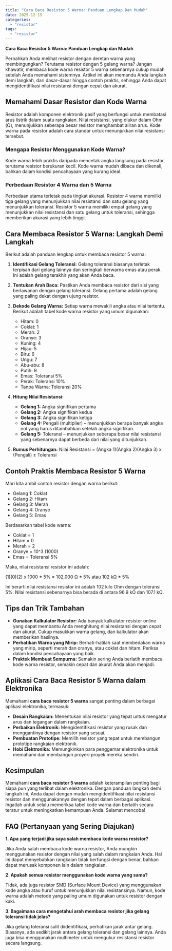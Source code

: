 ```yaml
---
title: "Cara Baca Resistor 5 Warna: Panduan Lengkap Dan Mudah"
date: 2025-12-15
categories: 
  - "resistor"
tags: 
  - "resistor"
---
```


**Cara Baca Resistor 5 Warna: Panduan Lengkap dan Mudah**

Pernahkah Anda melihat resistor dengan deretan warna yang membingungkan? Terutama resistor dengan 5 gelang warna? Jangan khawatir, membaca kode warna resistor 5 warna sebenarnya cukup mudah setelah Anda memahami sistemnya. Artikel ini akan memandu Anda langkah demi langkah, dari dasar-dasar hingga contoh praktis, sehingga Anda dapat mengidentifikasi nilai resistansi dengan cepat dan akurat.

## Memahami Dasar Resistor dan Kode Warna

Resistor adalah komponen elektronik pasif yang berfungsi untuk membatasi arus listrik dalam suatu rangkaian. Nilai resistansi, yang diukur dalam Ohm (Ω), menunjukkan seberapa besar resistor menghambat aliran arus. Kode warna pada resistor adalah cara standar untuk menunjukkan nilai resistansi tersebut.

### Mengapa Resistor Menggunakan Kode Warna?

Kode warna lebih praktis daripada mencetak angka langsung pada resistor, terutama resistor berukuran kecil. Kode warna mudah dibaca dan dikenali, bahkan dalam kondisi pencahayaan yang kurang ideal.

### Perbedaan Resistor 4 Warna dan 5 Warna

Perbedaan utama terletak pada tingkat akurasi. Resistor 4 warna memiliki tiga gelang yang menunjukkan nilai resistansi dan satu gelang yang menunjukkan toleransi. Resistor 5 warna memiliki empat gelang yang menunjukkan nilai resistansi dan satu gelang untuk toleransi, sehingga memberikan akurasi yang lebih tinggi.

## Cara Membaca Resistor 5 Warna: Langkah Demi Langkah

Berikut adalah panduan lengkap untuk membaca resistor 5 warna:

1. **Identifikasi Gelang Toleransi:** Gelang toleransi biasanya terletak terpisah dari gelang lainnya dan seringkali berwarna emas atau perak. Ini adalah gelang terakhir yang akan Anda baca.
    
2. **Tentukan Arah Baca:** Pastikan Anda membaca resistor dari sisi yang berlawanan dengan gelang toleransi. Gelang pertama adalah gelang yang paling dekat dengan ujung resistor.
    
3. **Dekode Gelang Warna:** Setiap warna mewakili angka atau nilai tertentu. Berikut adalah tabel kode warna resistor yang umum digunakan:
    
    - Hitam: 0
    - Coklat: 1
    - Merah: 2
    - Oranye: 3
    - Kuning: 4
    - Hijau: 5
    - Biru: 6
    - Ungu: 7
    - Abu-abu: 8
    - Putih: 9
    - Emas: Toleransi 5%
    - Perak: Toleransi 10%
    - Tanpa Warna: Toleransi 20%
4. **Hitung Nilai Resistansi:**
    
    - **Gelang 1:** Angka signifikan pertama
    - **Gelang 2:** Angka signifikan kedua
    - **Gelang 3:** Angka signifikan ketiga
    - **Gelang 4:** Pengali (multiplier) – menunjukkan berapa banyak angka nol yang harus ditambahkan setelah angka signifikan.
    - **Gelang 5:** Toleransi – menunjukkan seberapa besar nilai resistansi yang sebenarnya dapat berbeda dari nilai yang ditunjukkan.
5. **Rumus Perhitungan:** Nilai Resistansi = (Angka 1)(Angka 2)(Angka 3) x (Pengali) ± Toleransi
    

## Contoh Praktis Membaca Resistor 5 Warna

Mari kita ambil contoh resistor dengan warna berikut:

- Gelang 1: Coklat
- Gelang 2: Hitam
- Gelang 3: Merah
- Gelang 4: Oranye
- Gelang 5: Emas

Berdasarkan tabel kode warna:

- Coklat = 1
- Hitam = 0
- Merah = 2
- Oranye = 10^3 (1000)
- Emas = Toleransi 5%

Maka, nilai resistansi resistor ini adalah:

(1)(0)(2) x 1000 ± 5% = 102,000 Ω ± 5% atau 102 kΩ ± 5%

Ini berarti nilai resistansi resistor ini adalah 102 kilo Ohm dengan toleransi 5%. Nilai resistansi sebenarnya bisa berada di antara 96.9 kΩ dan 107.1 kΩ.

## Tips dan Trik Tambahan

- **Gunakan Kalkulator Resistor:** Ada banyak kalkulator resistor online yang dapat membantu Anda menghitung nilai resistansi dengan cepat dan akurat. Cukup masukkan warna gelang, dan kalkulator akan memberikan hasilnya.
- **Perhatikan Warna yang Mirip:** Berhati-hatilah saat membedakan warna yang mirip, seperti merah dan oranye, atau coklat dan hitam. Periksa dalam kondisi pencahayaan yang baik.
- **Praktek Membuat Sempurna:** Semakin sering Anda berlatih membaca kode warna resistor, semakin cepat dan akurat Anda akan menjadi.

## Aplikasi Cara Baca Resistor 5 Warna dalam Elektronika

Memahami **cara baca resistor 5 warna** sangat penting dalam berbagai aplikasi elektronika, termasuk:

- **Desain Rangkaian:** Menentukan nilai resistor yang tepat untuk mengatur arus dan tegangan dalam rangkaian.
- **Perbaikan Elektronik:** Mengidentifikasi resistor yang rusak dan menggantinya dengan resistor yang sesuai.
- **Pembuatan Prototipe:** Memilih resistor yang tepat untuk membangun prototipe rangkaian elektronik.
- **Hobi Elektronika:** Memungkinkan para penggemar elektronika untuk memahami dan membangun proyek-proyek mereka sendiri.

## Kesimpulan

Memahami **cara baca resistor 5 warna** adalah keterampilan penting bagi siapa pun yang terlibat dalam elektronika. Dengan panduan langkah demi langkah ini, Anda dapat dengan mudah mengidentifikasi nilai resistansi resistor dan menggunakannya dengan tepat dalam berbagai aplikasi. Ingatlah untuk selalu memeriksa tabel kode warna dan berlatih secara teratur untuk meningkatkan kemampuan Anda. Selamat mencoba!

## FAQ (Pertanyaan yang Sering Diajukan)

**1\. Apa yang terjadi jika saya salah membaca kode warna resistor?**

Jika Anda salah membaca kode warna resistor, Anda mungkin menggunakan resistor dengan nilai yang salah dalam rangkaian Anda. Hal ini dapat menyebabkan rangkaian tidak berfungsi dengan benar, bahkan dapat merusak komponen lain dalam rangkaian.

**2\. Apakah semua resistor menggunakan kode warna yang sama?**

Tidak, ada juga resistor SMD (Surface Mount Device) yang menggunakan kode angka atau huruf untuk menunjukkan nilai resistansinya. Namun, kode warna adalah metode yang paling umum digunakan untuk resistor dengan kaki.

**3\. Bagaimana cara mengetahui arah membaca resistor jika gelang toleransi tidak jelas?**

Jika gelang toleransi sulit diidentifikasi, perhatikan jarak antar gelang. Biasanya, ada sedikit jarak antara gelang toleransi dan gelang lainnya. Anda juga bisa menggunakan multimeter untuk mengukur resistansi resistor secara langsung.
